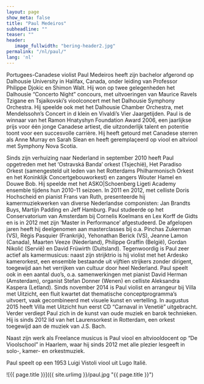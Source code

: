 ```yaml
---
layout: page
show_meta: false
title: "Paul Medeiros"
subheadline: ""
teaser: ""
header:
   image_fullwidth: "bering-header2.jpg"
permalink: "/nl/paul/"
lang: 'nl'
---
```


Portugees-Canadese violist Paul Medeiros heeft zijn bachelor afgerond op Dalhousie University in Halifax, Canada, onder leiding van Professor Philippe Djokic en Shimon Walt. Hij won op twee gelegenheden het Dalhousie “Concerto Night” concours, met uitvoeringen van Maurice Ravels Tzigane en Tsjaikovski’s vioolconcert met het Dalhousie Symphony Orchestra. Hij speelde ook met het Dalhousie Chamber Orchestra, met Mendelssohn’s Concert in d klein en Vivaldi’s Vier Jaargetijden. Paul is de winnaar van het Ramon Hnatyshyn Foundation Award 2006, een jaarlijkse prijs voor één jonge Canadese artiest, die uitzonderlijk talent en potentie toont voor een succesvolle carrière. Hij heeft getourd met Canadese sterren als Anne Murray en Sarah Slean en heeft geremplaçeerd op viool en altviool met Symphony Nova Scotia.

Sinds zijn verhuizing naar Nederland in september 2010 heeft Paul opgetreden met het ‘Ostravská Banda’ orkest (Tsjechië), Het Paradiso Orkest (samengesteld uit leden van het Rotterdams Philharmonisch Orkest en het Koninklijk Concertgebouworkest) en zangers Wouter Hamel en Douwe Bob. Hij speelde met het ASKO|Schoenberg Ligeti Academy ensemble tijdens hun 2010-11 seizoen. In 2011 en 2012, met celliste Doris Hochscheid en pianist Frans van Ruth, presenteerde hij kamermuziekwerken van diverse Nederlandse componisten: Jan Brandts Buys, Martijn Padding en Jeff Hamburg. Paul studeerde op het Conservatorium van Amsterdam bij Cornelis Koelmans en Lex Korff de Gidts en is in 2012 met zijn ‘Master in Performance’ afgestudeerd. De afgelopen jaren heeft hij deelgenomen aan masterclasses bij o.a. Pinchas Zukerman (VS), Régis Pasquier (Frankrijk), Yehonathan Berick (VS), Jeanne Lamon (Canada), Maarten Veeze (Nederland), Philippe Graffin (België), Gordan Nikolić (Servië) en David Früwirth (Duitsland). Tegenwoordig is Paul zeer actief als kamermusicus: naast zijn strijktrio is hij violist met het Ardesko kamerorkest, een ensemble bestaande uit vijftien strijkers zonder dirigent, toegewijd aan het verrijken van cultuur door heel Nederland. Paul speelt ook in een aantal duo’s, o.a. samenwerkingen met pianist David Herman (Amsterdam), organist Stefan Donner (Wenen) en celliste Aleksandra Kaspera (Letland). Sinds november 2014 is Paul violist en arrangeur bij Villa met Uitzicht, een fluit kwartet dat thematische conceptprogramma’s uitvoert, vaak gecombineerd met visuele kunst en vertelling. In augustus 2015 heeft Villa met Uitzicht hun eerst CD “Carnaval in Venetië” uitgebracht. Verder verdiept Paul zich in de kunst van oude muziek en barok technieken. Hij is sinds 2012 lid van het Laurensorkest in Rotterdam, een orkest toegewijd aan de muziek van J.S. Bach.

Naast zijn werk als Freelance musicus is Paul viool en altviooldocent op “De Vioolschool” in Haarlem, waar hij sinds 2012 met alle plezier lesgeeft in solo-, kamer- en orkestmuziek.

Paul speelt op een 1953 Luigi Vistoli viool uit Lugo Italië.

![{{ page.title }}]({{ site.urlimg }}/paul.jpg "{{ page.title }}")
